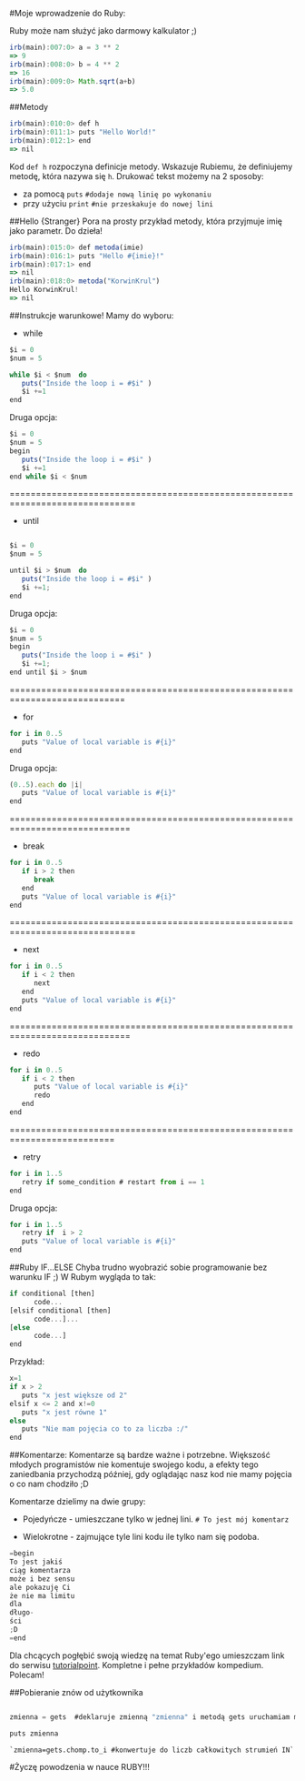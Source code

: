 #Moje wprowadzenie do Ruby:

Ruby może nam służyć jako darmowy kalkulator ;)

```javascript
irb(main):007:0> a = 3 ** 2
=> 9
irb(main):008:0> b = 4 ** 2
=> 16
irb(main):009:0> Math.sqrt(a+b)
=> 5.0
```
##Metody
```javascript
irb(main):010:0> def h
irb(main):011:1> puts "Hello World!"
irb(main):012:1> end
=> nil
```

Kod `def h` rozpoczyna definicje metody. Wskazuje Rubiemu, że definiujemy metodę, która nazywa się `h`. 
Drukować tekst możemy na 2 sposoby:
* za pomocą `puts`	`#dodaje nową linię po wykonaniu`
* przy użyciu `print`  `#nie przeskakuje do nowej lini`

##Hello {Stranger}
Pora na prosty przykład metody, która przyjmuje imię jako parametr. Do dzieła!

```javascript
irb(main):015:0> def metoda(imie)
irb(main):016:1> puts "Hello #{imie}!"
irb(main):017:1> end
=> nil
irb(main):018:0> metoda("KorwinKrul")
Hello KorwinKrul!
=> nil
```

##Instrukcje warunkowe!
Mamy do wyboru:

* while

```javascript
$i = 0
$num = 5

while $i < $num  do
   puts("Inside the loop i = #$i" )
   $i +=1
end
```

Druga opcja:

```javascript
$i = 0
$num = 5
begin
   puts("Inside the loop i = #$i" )
   $i +=1
end while $i < $num
```
==============================================================================

* until

```javascript

$i = 0
$num = 5

until $i > $num  do
   puts("Inside the loop i = #$i" )
   $i +=1;
end
```

Druga opcja:
```javascript
$i = 0
$num = 5
begin
   puts("Inside the loop i = #$i" )
   $i +=1;
end until $i > $num
```
============================================================================

* for

```javascript
for i in 0..5
   puts "Value of local variable is #{i}"
end
```

Druga opcja:

```javascript
(0..5).each do |i|
   puts "Value of local variable is #{i}"
end
```
=============================================================================

* break

```javascript
for i in 0..5
   if i > 2 then
      break
   end
   puts "Value of local variable is #{i}"
end
```
==============================================================================

* next 

```javascript
for i in 0..5
   if i < 2 then
      next
   end
   puts "Value of local variable is #{i}"
end
```
=============================================================================

* redo

```javascript
for i in 0..5
   if i < 2 then
      puts "Value of local variable is #{i}"
      redo
   end
end
```
==========================================================================

* retry

```javascript
for i in 1..5
   retry if some_condition # restart from i == 1
end
```
Druga opcja:

```javascript
for i in 1..5
   retry if  i > 2
   puts "Value of local variable is #{i}"
end
```
##Ruby IF...ELSE
Chyba trudno wyobrazić sobie programowanie bez warunku IF ;) W Rubym wygląda to tak:

```javascript
if conditional [then]
	  code...
[elsif conditional [then]
	  code...]...
[else
	  code...]
end
```
Przykład:

```javascript
x=1
if x > 2
   puts "x jest większe od 2"
elsif x <= 2 and x!=0
   puts "x jest równe 1"
else
   puts "Nie mam pojęcia co to za liczba :/"
end
```
##Komentarze:
Komentarze są bardze ważne i potrzebne. Większość młodych programistów nie komentuje swojego
kodu, a efekty tego zaniedbania przychodzą później, gdy oglądając nasz kod
nie mamy pojęcia o co nam chodziło  ;D

Komentarze dzielimy na dwie grupy:

* Pojedyńcze - umieszczane tylko w jednej lini.
`# To jest mój komentarz`

* Wielokrotne - zajmujące tyle lini kodu ile tylko nam się podoba.

```javascript
=begin
To jest jakiś
ciąg komentarza
może i bez sensu
ale pokazuję Ci
że nie ma limitu
dla
długo-
ści
;D
=end
```


Dla chcących pogłębić swoją wiedzę na temat Ruby'ego umieszczam link do serwisu [tutorialpoint](http://www.tutorialspoint.com/ruby).
Kompletne i pełne przykładów kompedium. Polecam!


##Pobieranie znów od użytkownika

```javascript

zmienna = gets  #deklaruje zmienną "zmienna" i metodą gets uruchamiam możliwość wpisywania z klawiatury

puts zmienna

```

	`zmienna=gets.chomp.to_i #konwertuje do liczb całkowitych strumień IN`

#Życzę powodzenia w nauce RUBY!!!
